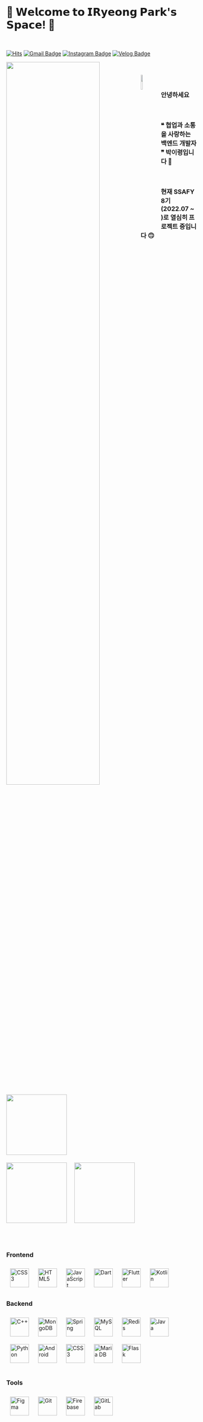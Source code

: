 <br>

# 🌼 𝗪𝗲𝗹𝗰𝗼𝗺𝗲 𝘁𝗼 𝗜𝗥𝘆𝗲𝗼𝗻𝗴 𝗣𝗮𝗿𝗸'𝘀 𝗦𝗽𝗮𝗰𝗲!  🌼

<br>

<div align = "left">
  
[![Hits](https://hits.seeyoufarm.com/api/count/incr/badge.svg?url=https%3A%2F%2Fgithub.com%2FIRyeong&count_bg=%23EF8CDE&title_bg=%23747272&icon=&icon_color=%23E7E7E7&title=visitors&edge_flat=false)](https://hits.seeyoufarm.com)
[![Gmail Badge](https://img.shields.io/badge/Gmail-D14836?style=flat&logo=Gmail&logoColor=white)](mailto:dasliebeich7@gmail.com) 
[![Instagram Badge](https://img.shields.io/badge/Instagram-d8758a?style=flat&logo=Instagram&logoColor=white)](https://www.instagram.com/dlfud_s2) 
[![Velog Badge](https://img.shields.io/badge/Tech%20Blog-6fc80e?style=flat&logoColor=white)](https://velog.io/@1ong1ong)
  
</div>

<img src="https://media.tenor.com/7F2Fbz3LvegAAAAi/hello-there-text.gif" align="left" style="width: 70%" >


<br>
<br>

<div align="left">

<img src="https://media.tenor.com/WX8OXgN5VpMAAAAi/waving-wave-hello.gif" align="left" style="width: 10%" >
  
<br>
  
###  안녕하세요 
  
</div>

<br>

### ❝ 협업과 소통을 사랑하는 백엔드 개발자 ❞ 박이령입니다 🥰
 
<br>
 
### 현재 SSAFY 8기(2022.07 ~ )로 열심히 프로젝트 중입니다 🙃

<br>

 
<br><br><br><br>


<div align="left">
<img height="160" src="http://mazassumnida.wtf/api/v2/generate_badge?boj=dasliebeich7"/>
&nbsp;&nbsp;&nbsp; <br> <br>
<img height="160"  src="https://github-readme-stats.vercel.app/api?username=IRyeong&show_icons=true&theme=tokyonight" />
&nbsp;&nbsp;&nbsp;
<img height="160" src="https://github-readme-stats.vercel.app/api/top-langs/?username=IRyeong&layout=compact&theme=tokyonight"/>
</div>

<br><br>


### Frontend  
<div align="left">  
<a href="https://www.w3schools.com/css/" target="_blank"><img style="margin: 10px" src="https://profilinator.rishav.dev/skills-assets/css3-original-wordmark.svg" alt="CSS3" height="50" /></a>  
<a href="https://en.wikipedia.org/wiki/HTML5" target="_blank"><img style="margin: 10px" src="https://profilinator.rishav.dev/skills-assets/html5-original-wordmark.svg" alt="HTML5" height="50" /></a>  
<a href="https://www.javascript.com/" target="_blank"><img style="margin: 10px" src="https://profilinator.rishav.dev/skills-assets/javascript-original.svg" alt="JavaScript" height="50" /></a>  
<a href="https://dart.dev/" target="_blank"><img style="margin: 10px" src="https://profilinator.rishav.dev/skills-assets/dartlang-icon.svg" alt="Dart" height="50" /></a>  
<a href="https://flutter.dev/" target="_blank"><img style="margin: 10px" src="https://profilinator.rishav.dev/skills-assets/flutterio-icon.svg" alt="Flutter" height="50" /></a>  
<a href="https://kotlinlang.org/" target="_blank"><img style="margin: 10px" src="https://profilinator.rishav.dev/skills-assets/kotlinlang-icon.svg" alt="Kotlin" height="50" /></a>  
</div>



### Backend  
<div align="left">  
<a href="https://www.cplusplus.com/" target="_blank"><img style="margin: 10px" src="https://profilinator.rishav.dev/skills-assets/cplusplus-original.svg" alt="C++" height="50" /></a>  
<a href="https://www.mongodb.com/" target="_blank"><img style="margin: 10px" src="https://profilinator.rishav.dev/skills-assets/mongodb-original-wordmark.svg" alt="MongoDB" height="50" /></a>  
<a href="https://docs.spring.io/spring-framework/docs/3.0.x/reference/expressions.html#:~:text=The%20Spring%20Expression%20Language%20(SpEL,and%20basic%20string%20templating%20functionality." target="_blank"><img style="margin: 10px" src="https://profilinator.rishav.dev/skills-assets/springio-icon.svg" alt="Spring" height="50" /></a>  
<a href="https://www.mysql.com/" target="_blank"><img style="margin: 10px" src="https://profilinator.rishav.dev/skills-assets/mysql-original-wordmark.svg" alt="MySQL" height="50" /></a>  
<a href="https://redis.io/" target="_blank"><img style="margin: 10px" src="https://profilinator.rishav.dev/skills-assets/redis-original-wordmark.svg" alt="Redis" height="50" /></a>  
<a href="https://www.java.com/" target="_blank"><img style="margin: 10px" src="https://profilinator.rishav.dev/skills-assets/java-original-wordmark.svg" alt="Java" height="50" /></a>  
<a href="https://www.python.org/" target="_blank"><img style="margin: 10px" src="https://profilinator.rishav.dev/skills-assets/python-original.svg" alt="Python" height="50" /></a>  
<a href="https://www.android.com/intl/en_in/" target="_blank"><img style="margin: 10px" src="https://profilinator.rishav.dev/skills-assets/android-original-wordmark.svg" alt="Android" height="50" /></a>  
<a href="https://www.w3schools.com/css/" target="_blank"><img style="margin: 10px" src="https://profilinator.rishav.dev/skills-assets/css3-original-wordmark.svg" alt="CSS3" height="50" /></a>  
<a href="https://mariadb.org/" target="_blank"><img style="margin: 10px" src="https://profilinator.rishav.dev/skills-assets/mariadb.png" alt="Maria DB" height="50" /></a>  
<a href="https://flask.palletsprojects.com/" target="_blank"><img style="margin: 10px 10px 20px 10px" src="https://profilinator.rishav.dev/skills-assets/flask.png" alt="Flask" height="50" /></a>  
</div>



### Tools  
<div align="left">  
<a href="https://www.figma.com/" target="_blank"><img style="margin: 10px" src="https://profilinator.rishav.dev/skills-assets/figma-icon.svg" alt="Figma" height="50" /></a>  
<a href="https://github.com/" target="_blank"><img style="margin: 10px" src="https://profilinator.rishav.dev/skills-assets/git-scm-icon.svg" alt="Git" height="50" /></a>  
<a href="https://firebase.google.com/" target="_blank"><img style="margin: 10px" src="https://profilinator.rishav.dev/skills-assets/firebase.png" alt="Firebase" height="50" /></a>  
<a href="https://about.gitlab.com/" target="_blank"><img style="margin: 10px" src="https://profilinator.rishav.dev/skills-assets/gitlab.svg" alt="GitLab" height="50" /></a>  
</div>

<br/>  
